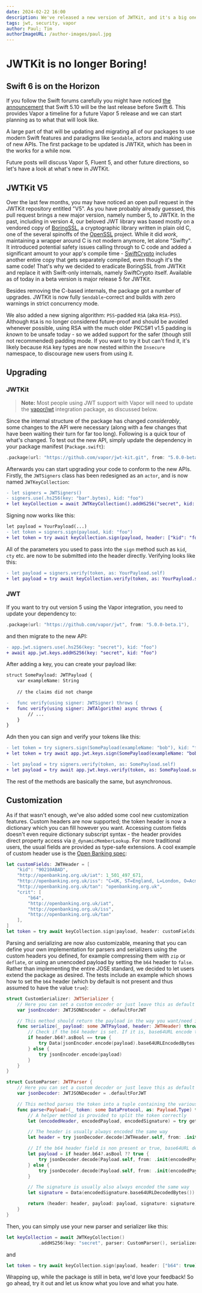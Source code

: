 ```yaml
---
date: 2024-02-22 16:00
description: We've released a new version of JWTKit, and it's a big one!
tags: jwt, security, vapor
author: Paul; Tim
authorImageURL: /author-images/paul.jpg
--- 
```

# JWTKit is no longer Boring!

## Swift 6 is on the Horizon

If you follow the Swift forums carefully you might have noticed [the announcement](https://forums.swift.org/t/progress-toward-the-swift-6-language-mode/68315/33) that Swift 5.10 will be the last release before Swift 6. This provides Vapor a timeline for a future Vapor 5 release and we can start planning as to what that will look like.

A large part of that will be updating and migrating all of our packages to use modern Swift features and paradigms like `Sendable`, actors and making use of new APIs. The first package to be updated is JWTKit, which has been in the works for a while now.

Future posts will discuss Vapor 5, Fluent 5, and other future directions, so let's have a look at what's new in JWTKit.

## JWTKit V5

Over the last few months, you may have noticed an open pull request in the JWTKit repository entitled "V5". As you have probably already guessed, this pull request brings a new major version, namely number 5, to JWTKit. In the past, including in version 4, our beloved JWT library was based mostly on a vendored copy of [BoringSSL](https://boringssl.googlesource.com/boringssl/), a cryptographic library written in plain old C, one of the several spinoffs of the [OpenSSL](https://openssl.org) project. While it did _work_, maintaining a wrapper around C is not modern anymore, let alone "Swifty". It introduced potential safety issues calling through to C code and added a significant amount to your app's compile time - [SwiftCrypto](https://github.com/apple/swift-crypto) includes another entire copy that gets separately compiled, even though it's the same code! That's why we decided to eradicate BoringSSL from JWTKit and replace it with Swift-only internals, namely SwiftCrypto itself. Available as of today in a beta version is major release 5 for JWTKit.

Besides removing the C-based internals, the package got a number of upgrades. JWTKit is now fully `Sendable`-correct and builds with zero warnings in strict concurrency mode. 

We also added a new signing algorithm: `PSS`-padded `RSA` (aka `RSA-PSS`). Although `RSA` is no longer considered future-proof and should be avoided whenever possible, using RSA with the much older PKCS#1 v1.5 padding is _known_ to be unsafe today - so we added support for the safer (though still not recommended) padding mode. If you want to try it but can't find it, it's likely because `RSA` key types are now nested within the `Insecure` namespace, to discourage new users from using it. 

## Upgrading

### JWTKit

> **Note:** Most people using JWT support with Vapor will need to update the [vapor/jwt](https://github.com/vapor/jwt) integration package, as discussed below.

Since the internal structure of the package has changed _considerably_, some changes to the API were necessary (along with a few changes that have been waiting their turn for far too long). Following is a quick tour of what's changed. To test out the new API, simply update the dependency in your package manifest (`Package.swift`):

```swift
.package(url: "https://github.com/vapor/jwt-kit.git", from: "5.0.0-beta.1"),
```

Afterwards you can start upgrading your code to conform to the new APIs. Firstly, the `JWTSigners` class has been redesigned as an `actor`, and is now named `JWTKeyCollection`:

```diff
- let signers = JWTSigners()
- signers.use(.hs256(key: "bar".bytes), kid: "foo")
+ let keyCollection = await JWTKeyCollection().addHS256("secret", kid: "foo")
```

Signing now works like this:

```diff
let payload = YourPayload(...)
- let token = signers.sign(payload, kid: "foo")
+ let token = try await keyCollection.sign(payload, header: ["kid": "foo"])
```

All of the parameters you used to pass into the `sign` method such as `kid`, `cty` etc. are now to be submitted into the header directly. Verifying looks like this:

```diff
- let payload = signers.verify(token, as: YourPayload.self)
+ let payload = try await keyCollection.verify(token, as: YourPayload.self)
```

### JWT

If you want to try out version 5 using the Vapor integration, you need to update your dependency to:

```swift
.package(url: "https://github.com/vapor/jwt", from: "5.0.0-beta.1"),
```

and then migrate to the new API:

```diff
- app.jwt.signers.use(.hs256(key: "secret"), kid: "foo")
+ await app.jwt.keys.addHS256(key: "secret", kid: "foo")
```

After adding a key, you can create your payload like:

```diff
struct SomePayload: JWTPayload {
    var exampleName: String
    
    // the claims did not change

-   func verify(using signer: JWTSigner) throws {
+   func verify(using signer: JWTAlgorithm) async throws {
        // ... 
    }
}
```

Adn then you can sign and verify your tokens like this:

```diff
- let token = try signers.sign(SomePayload(exampleName: "bob"), kid: "foo")
+ let token = try await app.jwt.keys.sign(SomePayload(exampleName: "bob"), header: ["kid": "foo"])

- let payload = try signers.verify(token, as: SomePayload.self)
+ let payload = try await app.jwt.keys.verify(token, as: SomePayload.self)
```

The rest of the methods are basically the same, but asynchronous.

## Customization

As if that wasn't enough, we've also added some cool new customization features. Custom headers are now supported; the token header is now a dictionary which you can fill however you want. Accessing custom fields doesn't even require dictionary subscript syntax - the header provides direct property access via `@_dynamicMemberLookup`. For more traditional users, the usual fields are provided as type-safe extensions. A cool example of custom header use is the [Open Banking spec](https://openbanking.atlassian.net/wiki/spaces/DZ/pages/937656404/Read+Write+Data+API+Specification+-+v3.1):

```swift
let customFields: JWTHeader = [
    "kid": "90210ABAD",
    "http://openbanking.org.uk/iat": 1_501_497_671,
    "http://openbanking.org.uk/iss": "C=UK, ST=England, L=London, O=Acme Ltd.",
    "http://openbanking.org.uk/tan": "openbanking.org.uk",
    "crit": [
        "b64",
        "http://openbanking.org.uk/iat",
        "http://openbanking.org.uk/iss",
        "http://openbanking.org.uk/tan"
    ],
]
let token = try await keyCollection.sign(payload, header: customFields)
```

Parsing and serializing are now also customizable, meaning that you can define your own implementation for parsers and serializers using the custom headers you defined, for example compressing them with `zip` or `deflate`, or using an unencoded payload by setting the `b64` header to `false`. Rather than implementing the entire JOSE standard, we decided to let users extend the package as desired. The tests include an example which shows how to set the `b64` header (which by default is not present and thus assumed to have the value `true`):

```swift
struct CustomSerializer: JWTSerializer {
    // Here you can set a custom encoder or just leave this as default
    var jsonEncoder: JWTJSONEncoder = .defaultForJWT

    // This method should return the payload in the way you want/need it
    func serialize(_ payload: some JWTPayload, header: JWTHeader) throws -> Data {
        // Check if the b64 header is set. If it is, base64URL encode the payload, don't otherwise
        if header.b64?.asBool == true {
            try Data(jsonEncoder.encode(payload).base64URLEncodedBytes())
        } else {
            try jsonEncoder.encode(payload)
        }
    }
}

struct CustomParser: JWTParser {
    // Here you can set a custom decoder or just leave this as default
    var jsonDecoder: JWTJSONDecoder = .defaultForJWT

    // This method parses the token into a tuple containing the various token's elements
    func parse<Payload>(_ token: some DataProtocol, as: Payload.Type) throws -> (header: JWTHeader, payload: Payload, signature: Data) where Payload: JWTPayload {
        // A helper method is provided to split the token correctly
        let (encodedHeader, encodedPayload, encodedSignature) = try getTokenParts(token)

        // The header is usually always encoded the same way
        let header = try jsonDecoder.decode(JWTHeader.self, from: .init(encodedHeader.base64URLDecodedBytes()))

        // If the b64 header field is non present or true, base64URL decode the payload, don't otherwise
        let payload = if header.b64?.asBool ?? true {
            try jsonDecoder.decode(Payload.self, from: .init(encodedPayload.base64URLDecodedBytes()))
        } else {
            try jsonDecoder.decode(Payload.self, from: .init(encodedPayload))
        }

        // The signature is usually also always encoded the same way
        let signature = Data(encodedSignature.base64URLDecodedBytes())

        return (header: header, payload: payload, signature: signature)
    }
}
```

Then, you can simply use your new parser and serializer like this:

```swift
let keyCollection = await JWTKeyCollection()
            .addHS256(key: "secret", parser: CustomParser(), serializer: CustomSerializer())
```

and 

```swift
let token = try await keyCollection.sign(payload, header: ["b64": true])
```

Wrapping up, while the package is still in beta, we'd love your feedback! So go ahead, try it out and let us know what you love and what you hate. 

